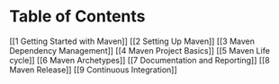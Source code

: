 # Table of Contents
[[1 Getting Started with Maven]]
[[2 Setting Up Maven]]
[[3 Maven Dependency Management]]
[[4 Maven Project Basics]]
[[5 Maven Life cycle]]
[[6 Maven Archetypes]]
[[7 Documentation and Reporting]]
[[8 Maven Release]]
[[9 Continuous Integration]]
